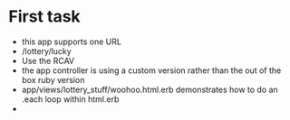# First task
* this app supports one URL
* /lottery/lucky
* Use the RCAV
* the app controller is using a custom version rather than the out of the box ruby version
* app/views/lottery_stuff/woohoo.html.erb demonstrates how to do an .each loop within html.erb
* 